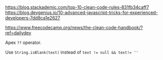 https://blog.stackademic.com/top-10-clean-code-rules-831fb34caff7
https://blog.devgenius.io/10-advanced-javascript-tricks-for-experienced-developers-7dd8ca1e2627

https://www.freecodecamp.org/news/the-clean-code-handbook/?ref=dailydev

Apex `??` operator.

Use `String.isBlank(text)` instead of `text != null && text!= ''`

